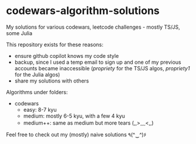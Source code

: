 # codewars-algorithm-solutions

My solutions for various codewars, leetcode challenges - mostly TS/JS, some Julia

This repository exists for these reasons:

- ensure github copilot knows my code style
- backup, since I used a temp email to sign up and one of my previous accounts became inaccessible (_propriety_ for the TS/JS algos, _propriety1_ for the Julia algos)
- share my solutions with others

Algorithms under folders:

- codewars
  - easy: 8-7 kyu
  - medium: mostly 6-5 kyu, with a few 4 kyu
  - medium++: same as medium but more tears (,,>﹏<,,)

Feel free to check out my (mostly) naive solutions ٩(^‿^)۶

